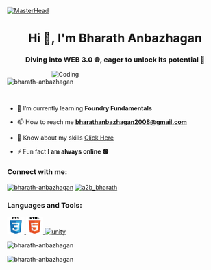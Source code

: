[![MasterHead](https://indoanalytica.com/static/images/bannerr.gif)](https://github.com/Bharath-Anbazhagan)
<h1 align="center">Hi 👋, I'm Bharath Anbazhagan</h1>
<h3 align="center">Diving into WEB 3.0 🌐, eager to unlock its potential 🚀</h3>
<img align="right" alt="Coding" width="400" src="https://camo.githubusercontent.com/10b2d4e80487e1d9cd086ce8619e15740a1bd22c6462f6be13df93ee684deb7b/68747470733a2f2f616e616c7974696373696e6469616d61672e636f6d2f77702d636f6e74656e742f75706c6f6164732f323031382f31322f646576656c6f7065722d6472696262626c652e676966">

<p align="left"> <img src="https://komarev.com/ghpvc/?username=bharath-anbazhagan&label=Profile%20views&color=0e75b6&style=flat" alt="bharath-anbazhagan" /> </p>

<p align="left"> <a href="https://twitter.com/" target="blank"><img src="https://img.shields.io/twitter/follow/?logo=twitter&style=for-the-badge" alt="" /></a> </p>

- 🌱 I’m currently learning **Foundry Fundamentals**

- 📫 How to reach me **bharathanbazhagan2008@gmail.com**

- 📄 Know about my skills [Click Here](https://www.linkedin.com/in/bharath-anbazhagan/)

- ⚡ Fun fact **I am always online 🟢**

<h3 align="left">Connect with me:</h3>
<p align="left">
<a href="https://linkedin.com/in/bharath-anbazhagan" target="blank"><img align="center" src="https://raw.githubusercontent.com/rahuldkjain/github-profile-readme-generator/master/src/images/icons/Social/linked-in-alt.svg" alt="bharath-anbazhagan" height="30" width="40" /></a>
<a href="https://instagram.com/a2b_bharath" target="blank"><img align="center" src="https://raw.githubusercontent.com/rahuldkjain/github-profile-readme-generator/master/src/images/icons/Social/instagram.svg" alt="a2b_bharath" height="30" width="40" /></a>
</p>

<h3 align="left">Languages and Tools:</h3>
<p align="left"> <a href="https://www.w3schools.com/css/" target="_blank" rel="noreferrer"> <img src="https://raw.githubusercontent.com/devicons/devicon/master/icons/css3/css3-original-wordmark.svg" alt="css3" width="40" height="40"/> </a> <a href="https://www.w3.org/html/" target="_blank" rel="noreferrer"> <img src="https://raw.githubusercontent.com/devicons/devicon/master/icons/html5/html5-original-wordmark.svg" alt="html5" width="40" height="40"/> </a> <a href="https://unity.com/" target="_blank" rel="noreferrer"> <img src="https://www.vectorlogo.zone/logos/unity3d/unity3d-icon.svg" alt="unity" width="40" height="40"/> </a> </p>

<p><img align="center" src="https://github-readme-stats.vercel.app/api/top-langs?username=bharath-anbazhagan&show_icons=true&locale=en&layout=compact" alt="bharath-anbazhagan" /></p>

<p><img align="center" src="https://github-readme-streak-stats.herokuapp.com/?user=bharath-anbazhagan&" alt="bharath-anbazhagan" /></p>

